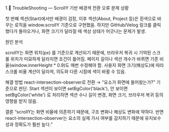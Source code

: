 1.🧩 TroubleShooting — ScrollY 기반 배경색 전환 오류
문제 상황

첫 번째 섹션(Start)에서만 배경이 검정, 이후 섹션(About, Project 등)은 흰색으로 바꾸는 로직을 window.scrollY 기준으로 구현했음.
하지만 GitHub/Velog 링크를 클릭했다가 돌아오거나, 화면 크기가 달라질 때 색상 상태가 어긋나는 문제가 발생.

원인 분석

scrollY는 화면 위치(px) 를 기준으로 계산되기 때문에,
브라우저 복귀 시 기억된 스크롤 위치가 미묘하게 달라지면 조건이 틀어짐.
페이지 길이나 섹션 개수가 바뀌면 기준 비율(window.innerHeight * 0.9)도 매번 수정해야 함.
사용자 화면 크기(해상도)에 따라 스크롤 비율 계산이 달라져, 의도와 다른 시점에 색이 바뀔 수 있음.

해결 방법
react-intersection-observer로 전환 → “요소가 화면에 들어왔는가?” 기준으로 판단.
Start 섹션이 보이면 setBgColor('black'), 안 보이면 setBgColor('white') 로 처리하면
섹션 수나 길이 변경, 화면 크기, 브라우저 복귀 등의 영향을 받지 않음.

결론
“scrollY는 화면 비율에 의존하기 때문에,
구조 변화나 해상도 변화에 약하다.
반면 react-intersection-observer는 요소의 실제 가시 여부를 감지하기 때문에
유지보수성과 정확도가 훨씬 높다.”